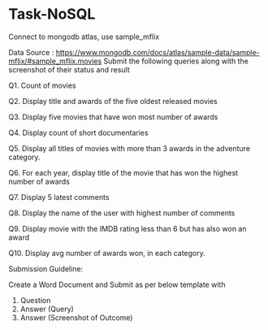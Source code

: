 # Task-NoSQL

Connect to mongodb atlas, use sample_mflix

Data Source : https://www.mongodb.com/docs/atlas/sample-data/sample-mflix/#sample_mflix.movies
Submit the following queries along with the screenshot of their status and result


Q1. Count of movies

Q2. Display title and awards of the five oldest released movies 

Q3. Display five movies that have won most number of awards

Q4. Display count of short documentaries

Q5. Display all titles of movies with more than 3 awards in the adventure category.

Q6. For each year, display title of the movie that has won the highest number of awards

Q7. Display 5 latest comments

Q8. Display the name of the user with highest number of comments

Q9. Display movie with the IMDB rating less than 6 but has also won an award

Q10. Display avg number of awards won, in each category.

Submission Guideline:

Create a Word Document and Submit as per below template with

1. Question
2. Answer (Query)
3. Answer (Screenshot of Outcome)
